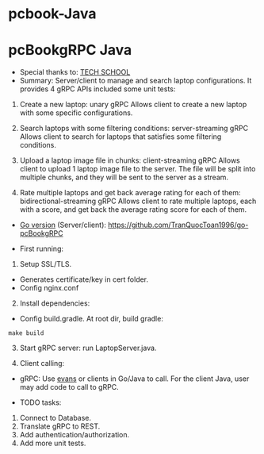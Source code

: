 # pcbook-Java

# pcBookgRPC Java
- Special thanks to: [TECH SCHOOL](https://www.youtube.com/@TECHSCHOOLGURU)
- Summary: Server/client to manage and search laptop configurations. It provides 4 gRPC APIs included some unit tests:

1. Create a new laptop: unary gRPC
    Allows client to create a new laptop with some specific configurations.

2. Search laptops with some filtering conditions: server-streaming gRPC
    Allows client to search for laptops that satisfies some filtering conditions.

3. Upload a laptop image file in chunks: client-streaming gRPC
   Allows client to upload 1 laptop image file to the server. The file will be split into multiple chunks, and they will be sent to the server as a stream.

4. Rate multiple laptops and get back average rating for each of them: bidirectional-streaming gRPC
    Allows client to rate multiple laptops, each with a score, and get back the average rating score for each of them.

- [Go version](https://github.com/TranQuocToan1996/go-pcBookgRPC) (Server/client): https://github.com/TranQuocToan1996/go-pcBookgRPC

- First running:
1. Setup SSL/TLS. 
+ Generates certificate/key in cert folder.
+ Config nginx.conf

2. Install dependencies: 
+ Config build.gradle. At root dir, build gradle:
```
make build
```

3. Start gRPC server: run LaptopServer.java.

4. Client calling:
+ gRPC: Use [evans](https://github.com/ktr0731/evans) or clients in Go/Java to call. For the client Java, user may add code to call to gRPC.


- TODO tasks:
1. Connect to Database.
2. Translate gRPC to REST.
3. Add authentication/authorization.
4. Add more unit tests.